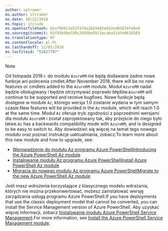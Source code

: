 ```yaml
---
author: sptramer
ms.author: sttramer
ms.date: 10/22/2018
ms.topic: include
ms.openlocfilehash: 02a7969c5a52f47de2024485e642ed03834fe8e9
ms.sourcegitcommit: 93f93b90ef88c2659be95f3acaba514fe9639169
ms.translationtype: HT
ms.contentlocale: pl-PL
ms.lasthandoff: 12/05/2018
ms.locfileid: "52827797"
---
```

> [!NOTE]
> 
> <span data-ttu-id="02d5c-101">Od listopada 2018 r. do modułu `AzureRM` nie będą dodawane żadne nowe funkcje ani polecenia cmdlet.</span><span class="sxs-lookup"><span data-stu-id="02d5c-101">After November 2018, there will be no new features or cmdlets added to the `AzureRM` module.</span></span> <span data-ttu-id="02d5c-102">Moduł `AzureRM` nadal będzie obsługiwany i będzie otrzymywać poprawki błędów.</span><span class="sxs-lookup"><span data-stu-id="02d5c-102">`AzureRM` will continue to be supported and receive bugfixes.</span></span> <span data-ttu-id="02d5c-103">Nowe funkcje będą dostępne w module `Az`, którego wersja 1.0 zostanie wydana w tym samym czasie.</span><span class="sxs-lookup"><span data-stu-id="02d5c-103">New features will be provided in the `Az` module, which will reach 1.0 at the same time.</span></span> <span data-ttu-id="02d5c-104">Moduł `Az` oferuje tryb zgodności z poprzednimi wersjami dla modułu `AzureRM` i został zaprojektowany tak, aby przejście do niego było łatwe.</span><span class="sxs-lookup"><span data-stu-id="02d5c-104">`Az` has a backwards compatibility mode with `AzureRM`, and is designed to be easy to switch to.</span></span> <span data-ttu-id="02d5c-105">Aby dowiedzieć się więcej na temat tego nowego modułu oraz poznać instrukcje uaktualniania, zobacz:</span><span class="sxs-lookup"><span data-stu-id="02d5c-105">To learn more about this new module and how to upgrade, see:</span></span>
>
> * [<span data-ttu-id="02d5c-106">Wprowadzenie do modułu Az programu Azure PowerShell</span><span class="sxs-lookup"><span data-stu-id="02d5c-106">Introducing the Azure PowerShell Az module</span></span>](/powershell/azure/new-azureps-module-az)
> * [<span data-ttu-id="02d5c-107">Instalowanie modułu Az programu Azure PowerShell</span><span class="sxs-lookup"><span data-stu-id="02d5c-107">Install Azure PowerShell Az module</span></span>](/powershell/azure/install-az-ps)
> * [<span data-ttu-id="02d5c-108">Migracja do nowego modułu Az programu Azure PowerShell</span><span class="sxs-lookup"><span data-stu-id="02d5c-108">Migrate to the new Azure PowerShell Az module</span></span>](/powershell/azure/migrate-from-azurerm-to-az)
>
> <span data-ttu-id="02d5c-109">Jeśli masz wdrożenia korzystające z klasycznego modelu wdrażania, których nie można przekonwertować, możesz zainstalować wersję zarządzania usługą programu Azure PowerShell.</span><span class="sxs-lookup"><span data-stu-id="02d5c-109">If you have deployments that use the classic deployment model that cannot be converted, you can install the Service Management version of Azure PowerShell.</span></span> <span data-ttu-id="02d5c-110">Aby uzyskać więcej informacji, zobacz [Instalowanie modułu Azure PowerShell Service Management](/powershell/azure/servicemanagement/install-azure-ps).</span><span class="sxs-lookup"><span data-stu-id="02d5c-110">For more information, see [Install the Azure PowerShell Service Management module](/powershell/azure/servicemanagement/install-azure-ps).</span></span>
